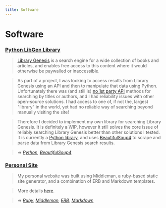 ```yaml
---
title: Software
---
```


# Software

### [Python LibGen Library](https://github.com/harrison-broadbent/libgen-api)

> [Library Genesis](http://gen.lib.rus.ec/) is a search engine for a wide collection of books and articles, and enables free access to this content where it would otherwise be paywalled or inaccessible.

> As part of a project, I was looking to access results from Library Genesis using an API and then to manipulate that data using Python. Unfortunately there was (and still is) [no 1st party API](http://garbage.world/posts/libgen/?ref=public-apis) methods for searching by titles or authors, and I had reliability issues with other open-source solutions. I had access to one of, if not the, largest "library" in the world, yet had no reliable way of searching beyond manually visiting the site!

> Therefore I decided to implement my own library for searching Library Genesis. It is definitely a WIP, however it still solves the core issue of reliably searching Library Genesis better than other solutions I tested. It is currently a [Python library](https://pypi.org/project/libgen-api/), and uses [BeautifulSoup4](https://www.crummy.com/software/BeautifulSoup/bs4/doc/) to scrape and parse data from Library Genesis search results.

> ⇒ _[Python](https://www.python.org), [BeautifulSoup4](https://www.crummy.com/software/BeautifulSoup/bs4/doc/)_

### [Personal Site](https://github.com/harrison-broadbent/personal_site)

> My personal website was built using Middleman, a ruby-based static site generator, and a combination of ERB and Markdown templates.

> More details [here](stack).

> ⇒ _[Ruby](https://www.ruby-lang.org/en/), [Middleman](http://middlemanapp.com/), [ERB](https://puppet.com/docs/puppet/latest/lang_template_erb.html), [Markdown](https://en.wikipedia.org/wiki/Markdown)_
